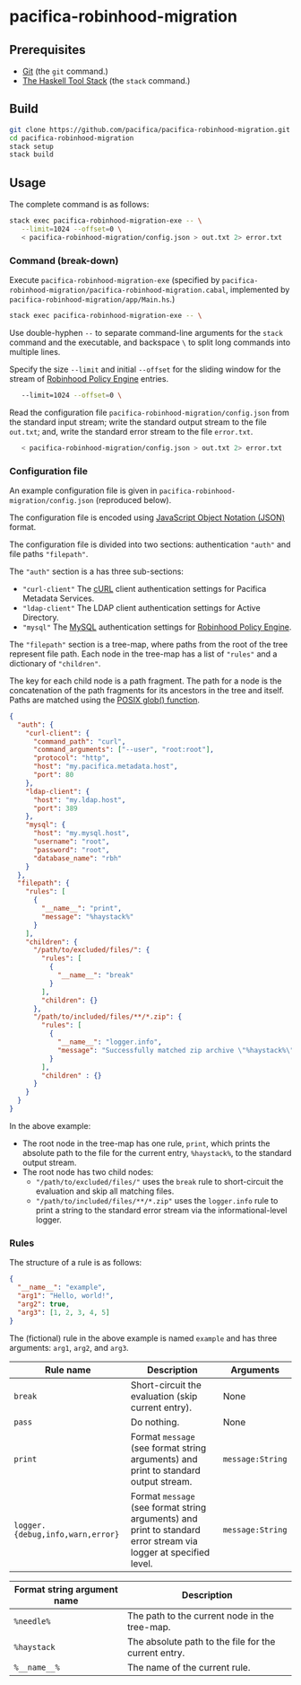 # pacifica-robinhood-migration

## Prerequisites

* [Git](https://git-scm.com) (the `git` command.)
* [The Haskell Tool Stack](https://www.haskellstack.org/) (the `stack` command.)

## Build

```sh
git clone https://github.com/pacifica/pacifica-robinhood-migration.git
cd pacifica-robinhood-migration
stack setup
stack build
```

## Usage

The complete command is as follows:

```sh
stack exec pacifica-robinhood-migration-exe -- \
   --limit=1024 --offset=0 \
   < pacifica-robinhood-migration/config.json > out.txt 2> error.txt
```

### Command (break-down)

Execute `pacifica-robinhood-migration-exe` (specified by `pacifica-robinhood-migration/pacifica-robinhood-migration.cabal`, implemented by `pacifica-robinhood-migration/app/Main.hs`.)

```sh
stack exec pacifica-robinhood-migration-exe -- \
```

Use double-hyphen `--` to separate command-line arguments for the `stack` command and the executable, and backspace `\` to split long commands into multiple lines.

Specify the size `--limit` and initial `--offset` for the sliding window for the stream of [Robinhood Policy Engine](https://github.com/cea-hpc/robinhood) entries.

```sh
   --limit=1024 --offset=0 \
```

Read the configuration file `pacifica-robinhood-migration/config.json` from the standard input stream; write the standard output stream to the file `out.txt`; and, write the standard error stream to the file `error.txt`.

```sh
   < pacifica-robinhood-migration/config.json > out.txt 2> error.txt
```

### Configuration file

An example configuration file is given in `pacifica-robinhood-migration/config.json` (reproduced below).

The configuration file is encoded using [JavaScript Object Notation (JSON)](https://www.json.org/) format.

The configuration file is divided into two sections: authentication `"auth"` and file paths `"filepath"`.

The `"auth"` section is a has three sub-sections:
* `"curl-client"` The [cURL](https://curl.haxx.se/) client authentication settings for Pacifica Metadata Services.
* `"ldap-client"` The LDAP client authentication settings for Active Directory.
* `"mysql"` The [MySQL](https://www.mysql.com/) authentication settings for [Robinhood Policy Engine](https://github.com/cea-hpc/robinhood).

The `"filepath"` section is a tree-map, where paths from the root of the tree represent file path. Each node in the tree-map has a list of `"rules"` and a dictionary of `"children"`.

The key for each child node is a path fragment.
The path for a node is the concatenation of the path fragments for its ancestors in the tree and itself.
Paths are matched using the [POSIX glob() function](http://man7.org/linux/man-pages/man3/glob.3.html).

```json
{
  "auth": {
    "curl-client": {
      "command_path": "curl",
      "command_arguments": ["--user", "root:root"],
      "protocol": "http",
      "host": "my.pacifica.metadata.host",
      "port": 80
    },
    "ldap-client": {
      "host": "my.ldap.host",
      "port": 389
    },
    "mysql": {
      "host": "my.mysql.host",
      "username": "root",
      "password": "root",
      "database_name": "rbh"
    }
  },
  "filepath": {
    "rules": [
      {
        "__name__": "print",
        "message": "%haystack%"
      }
    ],
    "children": {
      "/path/to/excluded/files/": {
        "rules": [
          {
            "__name__": "break"
          }
        ],
        "children": {}
      },
      "/path/to/included/files/**/*.zip": {
        "rules": [
          {
            "__name__": "logger.info",
            "message": "Successfully matched zip archive \"%haystack%\" using \"%needle%\"."
          }
        ],
        "children" : {}
      }
    }
  }
}
```

In the above example:
* The root node in the tree-map has one rule, `print`, which prints the absolute path to the file for the current entry, `%haystack%`, to the standard output stream.
* The root node has two child nodes:
  * `"/path/to/excluded/files/"` uses the `break` rule to short-circuit the evaluation and skip all matching files.
  * `"/path/to/included/files/**/*.zip"` uses the `logger.info` rule to print a string to the standard error stream via the informational-level logger.

### Rules

The structure of a rule is as follows:

```json
{
  "__name__": "example",
  "arg1": "Hello, world!",
  "arg2": true,
  "arg3": [1, 2, 3, 4, 5]
}
```

The (fictional) rule in the above example is named `example` and has three arguments: `arg1`, `arg2`, and `arg3`.

| Rule name | Description | Arguments |
|-|-|-|
| `break` | Short-circuit the evaluation (skip current entry). | None |
| `pass` | Do nothing. | None |
| `print` | Format `message` (see format string arguments) and print to standard output stream. | `message:String` |
| `logger.{debug,info,warn,error}` | Format `message` (see format string arguments) and print to standard error stream via logger at specified level. | `message:String` |

| Format string argument name | Description |
|-|-|
| `%needle%` | The path to the current node in the tree-map. |
| `%haystack` | The absolute path to the file for the current entry. |
| `%__name__%` | The name of the current rule. |
